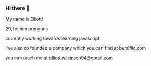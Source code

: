 ### Hi there 👋

<!--
**ElliottWilkinson/ElliottWilkinson** is a ✨ _special_ ✨ repository because its `README.md` (this file) appears on your GitHub profile.

Here are some ideas to get you started:

- 🔭 I’m currently working on ...
- 🌱 I’m currently learning ...
- 👯 I’m looking to collaborate on ...
- 🤔 I’m looking for help with ...
- 💬 Ask me about ...
- 📫 How to reach me: ...
- 😄 Pronouns: ...
- ⚡ Fun fact: ...
-->
My name is Elliott!

29, he him pronouns

currently working towards learning javascript 

I've also co founded a company which you can find at burslfllc.com

you can reach me at elliott.wilkinson94@gmail.com
